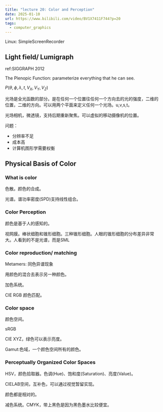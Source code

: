 ```yaml
---
title: "lecture 20: Color and Perception"
date: 2025-01-10
url: https://www.bilibili.com/video/BV1X7411F744?p=20
tags:
  - computer_graphics
---
```


Linux: SimpleScreenRecorder

## Light field/ Lumigraph

ref:SIGGRAPH 2012

The Plenopic Function: parameterize everything that he can see.

$P(\theta,\phi,\lambda,t,V_X,V_Y,V_Z)$

光场是全光函数的部分。是在任何一个位置往任何一个方向去的光的强度，二维的位置，二维的方向。可以用两个平面来定义任何一个光场。u,v,s,t。

光场相机，微透镜，支持后期重新聚焦。可以虚拟的移动摄像机的位置。

问题：

- 分辨率不足
- 成本高
- 计算机图形学需要权衡

## Physical Basis of Color

### What is color

色散。颜色的合成。

光谱。谱功率密度(SPD)支持线性组合。

### Color Perception

颜色是基于人的感知的。

视网膜。棒状细胞和锥形细胞。三种锥形细胞。人眼的锥形细胞的分布差异非常大。人看到的不是光谱，而是SML

### Color reproduction/ matching

Metamers: 同色异谱现象

用颜色的混合去表示另一种颜色。

加色系统。

CIE RGB 颜色匹配。

### Color space

颜色空间。

sRGB

CIE XYZ，绿色可以表示亮度。

Gamut:色域，一个颜色空间所有的颜色。

### Perceptually Organized Color Spaces

HSV，颜色拾取器。色调(Hue)、饱和度(Saturation)、亮度(Value)。

CIELAB空间，互补色，可以通过视觉暂留实现。

颜色都是相对的。

减色系统。CMYK，带上黑色是因为黑色墨水比较便宜。
